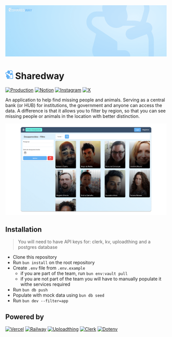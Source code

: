 <img src="./public/banner.png" />

# <img src="./public/images/logo/favicon.svg" width="24" /> Sharedway

[![Production](https://img.shields.io/badge/deployment-prod-3a506b?&style=for-the-badge&labelColor=dbf0fd)](https://sharedway.org)
[![Notion](https://img.shields.io/badge/Notion-%23000000.svg?style=for-the-badge&logo=notion&logoColor=white)](https://natural-iberis-96f.notion.site/3489c64422dc456b85d3b2f559d1fdca?v=fdaeb1a8cb38486194b66123c705ee7a&pvs=74)
[![Instagram](https://img.shields.io/badge/Instagram-%23E4405F.svg?style=for-the-badge&logo=Instagram&logoColor=white)](https://www.instagram.com/sharedway_org/)
[![X](https://img.shields.io/badge/X-%23000000.svg?style=for-the-badge&logo=X&logoColor=white)](https://x.com/darklight9811)

An application to help find missing people and animals. Serving as a central bank (or HUB) for institutions, the government and anyone can access the data. A difference is that it allows you to filter by region, so that you can see missing people or animals in the location with better distinction.

<img src="./public/screenshot.png" />

## Installation

> You will need to have API keys for: clerk, kv, uploadthing and a postgres database

- Clone this repository
- Run `bun install` on the root repository
- Create `.env` file from `.env.example`
	- if you are part of the team, run `bun env:vault pull`
	- if you are not part of the team you will have to manually populate it withe services required
- Run `bun db push`
- Populate with mock data using `bun db seed`
- Run `bun dev --filter=app`

## Powered by

[![Vercel](https://img.shields.io/badge/vercel-%23000000.svg?style=for-the-badge&logo=vercel&logoColor=white)](https://vercel.com/)
[![Railway](https://img.shields.io/badge/railway-801ae6?logo=railway&style=for-the-badge)](https://railway.app/)
[![Uploadthing](https://img.shields.io/badge/uploadthing-e91616?&style=for-the-badge)](https://uploadthing.com/)
[![Clerk](https://img.shields.io/badge/clerk-6c47ff?&logo=clerk&style=for-the-badge)](https://clerk.com/)
[![Dotenv](https://img.shields.io/badge/dotenv--vault-white?logo=dotenv&style=for-the-badge)](https://www.dotenv.org/)